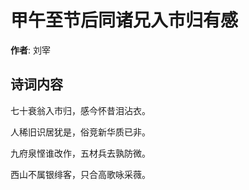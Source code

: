 # 甲午至节后同诸兄入市归有感

**作者**: 刘宰

## 诗词内容

七十衰翁入市归，感今怀昔泪沾衣。

人稀旧识居犹是，俗竞新华质已非。

九府泉悭谁改作，五材兵去孰防微。

西山不属银绯客，只合高歌咏采薇。

